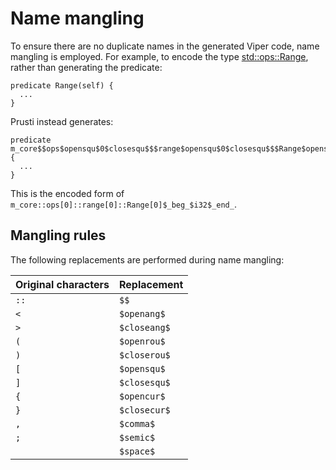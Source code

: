 # Name mangling

To ensure there are no duplicate names in the generated Viper code, name mangling is employed. For example, to encode the type [std::ops::Range](https://doc.rust-lang.org/std/ops/struct.Range.html), rather than generating the predicate:

```viper
predicate Range(self) {
  ...
}
```

Prusti instead generates:

```viper
predicate m_core$$ops$opensqu$0$closesqu$$$range$opensqu$0$closesqu$$$Range$opensqu$0$closesqu$$_beg_$i32$_end_(self) {
  ...
}
```

This is the encoded form of `m_core::ops[0]::range[0]::Range[0]$_beg_$i32$_end_`.

## Mangling rules

The following replacements are performed during name mangling:

| Original characters | Replacement |
| --- | --- |
| `::` | `$$` |
| `<` | `$openang$` |
| `>` | `$closeang$` |
| `(` | `$openrou$` |
| `)` | `$closerou$` |
| `[` | `$opensqu$` |
| `]` | `$closesqu$` |
| `{` | `$opencur$` |
| `}` | `$closecur$` |
| `,` | `$comma$` |
| `;` | `$semic$` |
| ` ` | `$space$` |
